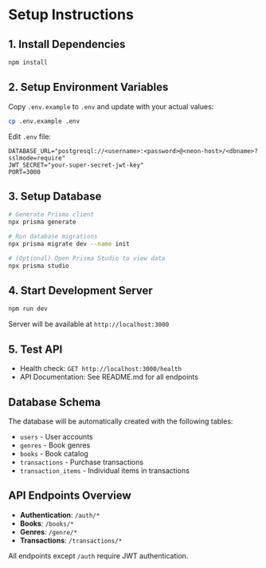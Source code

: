 # Setup Instructions

## 1. Install Dependencies
```bash
npm install
```

## 2. Setup Environment Variables
Copy `.env.example` to `.env` and update with your actual values:

```bash
cp .env.example .env
```

Edit `.env` file:
```env
DATABASE_URL="postgresql://<username>:<password>@<neon-host>/<dbname>?sslmode=require"
JWT_SECRET="your-super-secret-jwt-key"
PORT=3000
```

## 3. Setup Database
```bash
# Generate Prisma client
npx prisma generate

# Run database migrations
npx prisma migrate dev --name init

# (Optional) Open Prisma Studio to view data
npx prisma studio
```

## 4. Start Development Server
```bash
npm run dev
```

Server will be available at `http://localhost:3000`

## 5. Test API
- Health check: `GET http://localhost:3000/health`
- API Documentation: See README.md for all endpoints

## Database Schema
The database will be automatically created with the following tables:
- `users` - User accounts
- `genres` - Book genres
- `books` - Book catalog
- `transactions` - Purchase transactions
- `transaction_items` - Individual items in transactions

## API Endpoints Overview
- **Authentication**: `/auth/*`
- **Books**: `/books/*`
- **Genres**: `/genre/*`
- **Transactions**: `/transactions/*`

All endpoints except `/auth` require JWT authentication.
